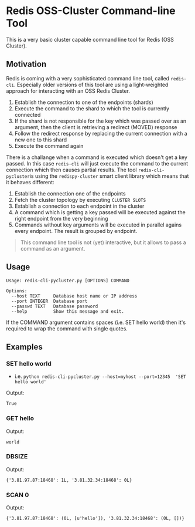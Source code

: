 #  Redis OSS-Cluster Command-line Tool

This is a very basic cluster capable command line tool for Redis (OSS Cluster).

## Motivation

Redis is coming with a very sophisticated command line tool, called `redis-cli`. Especially older versions of this tool are using a light-weighted approach for interacting with an OSS Redis Cluster.

1. Establish the connection to one of the endpoints (shards)
2. Execute the command to the shard to which the tool is currently connected
3. If the shard is not responsible for the key which was passed over as an argument, then the client is retrieving a redirect (MOVED) response
4. Follow the redirect response by replacing the current connection with a new one to this shard
5. Execute the command again

There is a challange when a command is executed which doesn't get a key passed. In this case `redis-cli` will just execute the command to the current connection which then causes partial results. The tool `redis-cli-pycluster`is using the `redispy-cluster` smart client library which means that it behaves different:

1. Establish the connection one of the endpoints
2. Fetch the cluster topology by executing `CLUSTER SLOTS`
3. Establish a connection to each endpoint in the cluster
4. A command which is getting a key passed will be executed against the right endpoint from the very beginning
5. Commands without key arguments will be executed in parallel agains every endpoint. The result is grouped by endpoint.


> This command line tool is not (yet) interactive, but it allows to pass a command as an argument.


## Usage

```
Usage: redis-cli-pycluster.py [OPTIONS] COMMAND

Options:
  --host TEXT     Database host name or IP address
  --port INTEGER  Database port
  --passwd TEXT   Database password
  --help          Show this message and exit.
```

If the COMMAND argument contains spaces (i.e. SET hello world) then it's required to wrap the command with single quotes.

## Examples


### SET hello world

* i.e. `python redis-cli-pycluster.py --host=myhost --port=12345  'SET hello world'`

Output:

```
True
```

### GET hello

Output:

```
world
```

### DBSIZE

Output:

```
{'3.81.97.87:18468': 1L, '3.81.32.34:18468': 0L}
```

### SCAN 0

Output:

```
{'3.81.97.87:18468': (0L, [u'hello']), '3.81.32.34:18468': (0L, [])}
```
